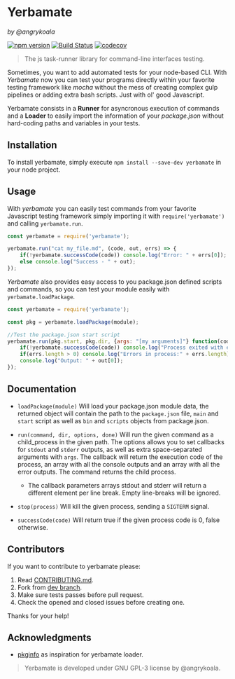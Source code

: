 Yerbamate
=========
_by @angrykoala_

[![npm version](https://badge.fury.io/js/yerbamate.svg)](https://badge.fury.io/js/yerbamate)
[![Build Status](https://travis-ci.org/angrykoala/yerbamate.svg?branch=master)](https://travis-ci.org/angrykoala/yerbamate)
[![codecov](https://codecov.io/gh/angrykoala/yerbamate/branch/master/graph/badge.svg)](https://codecov.io/gh/angrykoala/yerbamate)


> The js task-runner library for command-line interfaces testing.

Sometimes, you want to add automated tests for your node-based CLI. With _Yerbamate_ now you can test your programs directly within your favorite testing framework like _mocha_ without the mess of creating complex gulp pipelines or adding extra bash scripts. Just with ol' good Javascript.

Yerbamate consists in a **Runner** for asyncronous execution of commands and a **Loader** to easily import the information of your _package.json_ without hard-coding paths and variables in your tests. 

## Installation
To install yerbamate, simply execute `npm install --save-dev yerbamate` in your node project.

## Usage
With _yerbamate_ you can easily test commands from your favorite Javascript testing framework simply importing it with `require('yerbamate')` and calling `yerbamate.run`.

```js
const yerbamate = require('yerbamate');

yerbamate.run("cat my_file.md", (code, out, errs) => {
    if(!yerbamate.successCode(code)) console.log("Error: " + errs[0]);
    else console.log("Success - " + out);    
});
```

_Yerbamate_ also provides easy access to you package.json defined scripts and commands, so you can test your module easily with `yerbamate.loadPackage`.

```js
const yerbamate = require('yerbamate');

const pkg = yerbamate.loadPackage(module);

//Test the package.json start script
yerbamate.run(pkg.start, pkg.dir, {args: "[my arguments]"} function(code, out, errs){
    if(!yerbamate.successCode(code)) console.log("Process exited with error code");
    if(errs.length > 0) console.log("Errors in process:" + errs.length);
    console.log("Output: " + out[0]);
});
```

## Documentation

* `loadPackage(module)` Will load your package.json module data, the returned object will contain the path to the `package.json` file, `main` and `start` script as well as `bin` and `scripts` objects from package.json.

* `run(command, dir, options, done)` Will run the given command as a child_process in the given path. The options allows you to set callbacks for `stdout` and `stderr` outputs, as well as extra space-separated arguments with `args`. The callback will return the execution code of the process, an array with all the console outputs and an array with all the error outputs. The command returns the child process.
  
  * The callback parameters arrays stdout and stderr will return a different element per line break. Empty line-breaks will be ignored.
 
* `stop(process)` Will kill the given process, sending a `SIGTERM` signal.

* `successCode(code)` Will return true if the given process code is 0, false otherwise.

## Contributors
If you want to contribute to yerbamate please:

1. Read [CONTRIBUTING.md](CONTRIBUTING.md).
2. Fork from [dev branch](https://github.com/angrykoala/yerbamate/tree/dev).
3. Make sure tests passes before pull request.
4. Check the opened and closed issues before creating one.

Thanks for your help!

## Acknowledgments
* [pkginfo](https://github.com/indexzero/node-pkginfo) as inspiration for yerbamate loader.

>Yerbamate is developed under GNU GPL-3 license by @angrykoala.
